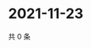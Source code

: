 # 2021-11-23

共 0 条

<!-- BEGIN WEIBO -->
<!-- 最后更新时间 Tue Nov 23 2021 12:19:19 GMT+0800 (China Standard Time) -->

<!-- END WEIBO -->

